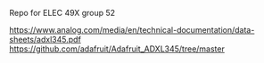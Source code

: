 Repo for ELEC 49X group 52

https://www.analog.com/media/en/technical-documentation/data-sheets/adxl345.pdf
https://github.com/adafruit/Adafruit_ADXL345/tree/master
